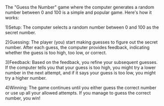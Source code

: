 The "Guess the Number" game where the computer generates a random number between 0 and 100 is a simple and popular game. Here's how it works:

1)Setup: The computer selects a random number between 0 and 100 as the secret number.

2)Guessing: The player (you) start making guesses to figure out the secret number. After each guess, the computer provides feedback, indicating whether the guess is too high, too low, or correct.

3)Feedback: Based on the feedback, you refine your subsequent guesses. If the computer tells you that your guess is too high, you might try a lower number in the next attempt, and if it says your guess is too low, you might try a higher number.

4)Winning: The game continues until you either guess the correct number or use up all your allowed attempts. If you manage to guess the correct number, you win!
